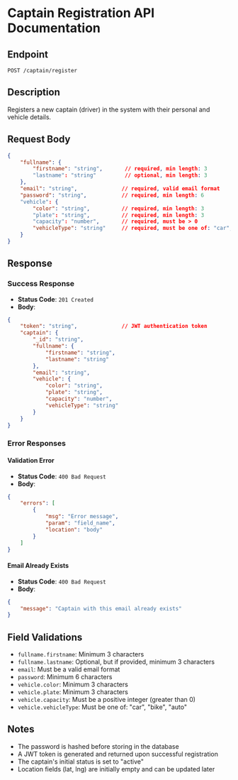 # Captain Registration API Documentation

## Endpoint
`POST /captain/register`

## Description
Registers a new captain (driver) in the system with their personal and vehicle details.

## Request Body
```json
{
    "fullname": {
        "firstname": "string",       // required, min length: 3
        "lastname": "string"         // optional, min length: 3
    },
    "email": "string",              // required, valid email format
    "password": "string",           // required, min length: 6
    "vehicle": {
        "color": "string",          // required, min length: 3
        "plate": "string",          // required, min length: 3
        "capacity": "number",       // required, must be > 0
        "vehicleType": "string"     // required, must be one of: "car", "bike", "auto"
    }
}
```

## Response
### Success Response
- **Status Code**: `201 Created`
- **Body**:
```json
{
    "token": "string",              // JWT authentication token
    "captain": {
        "_id": "string",
        "fullname": {
            "firstname": "string",
            "lastname": "string"
        },
        "email": "string",
        "vehicle": {
            "color": "string",
            "plate": "string",
            "capacity": "number",
            "vehicleType": "string"
        }
    }
}
```

### Error Responses
#### Validation Error
- **Status Code**: `400 Bad Request`
- **Body**:
```json
{
    "errors": [
        {
            "msg": "Error message",
            "param": "field_name",
            "location": "body"
        }
    ]
}
```

#### Email Already Exists
- **Status Code**: `400 Bad Request`
- **Body**:
```json
{
    "message": "Captain with this email already exists"
}
```

## Field Validations
- `fullname.firstname`: Minimum 3 characters
- `fullname.lastname`: Optional, but if provided, minimum 3 characters
- `email`: Must be a valid email format
- `password`: Minimum 6 characters
- `vehicle.color`: Minimum 3 characters
- `vehicle.plate`: Minimum 3 characters
- `vehicle.capacity`: Must be a positive integer (greater than 0)
- `vehicle.vehicleType`: Must be one of: "car", "bike", "auto"

## Notes
- The password is hashed before storing in the database
- A JWT token is generated and returned upon successful registration
- The captain's initial status is set to "active"
- Location fields (lat, lng) are initially empty and can be updated later
